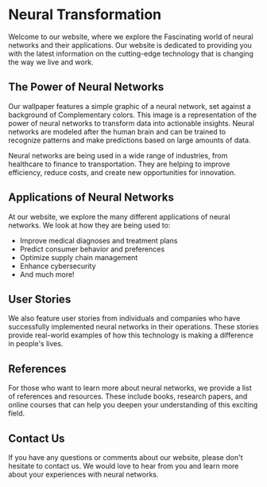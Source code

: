 <!--font:Poppins-->

# Neural Transformation

Welcome to our website, where we explore the Fas<wbr>ci<wbr>na<wbr>ting world of neural networks and their applications. Our website is dedicated to providing you with the latest information on the cutting-edge technology that is changing the way we live and work.

## The Power of Neural Networks

Our wallpaper features a simple graphic of a neural network, set against a background of Com<wbr>ple<wbr>men<wbr>ta<wbr>ry colors. This image is a representation of the power of neural networks to transform data into actionable insights. Neural networks are modeled after the human brain and can be trained to recognize patterns and make predictions based on large amounts of data.

Neural networks are being used in a wide range of industries, from healthcare to finance to transportation. They are helping to improve efficiency, reduce costs, and create new opportunities for innovation.

## Applications of Neural Networks

At our website, we explore the many different applications of neural networks. We look at how they are being used to:

-   Improve medical diagnoses and treatment plans
-   Predict consumer behavior and preferences
-   Optimize supply chain management
-   Enhance cybersecurity
-   And much more!

## User Stories

We also feature user stories from individuals and companies who have successfully implemented neural networks in their operations. These stories provide real-world examples of how this technology is making a difference in people's lives.

## References

For those who want to learn more about neural networks, we provide a list of references and resources. These include books, research papers, and online courses that can help you deepen your understanding of this exciting field.

## Contact Us

If you have any questions or comments about our website, please don't hesitate to contact us. We would love to hear from you and learn more about your experiences with neural networks.

<!--

Write me content for website with wallpaper which alt text is:

"A wallpaper with a simple graphic of a neural network, against a background of Com<wbr>ple<wbr>men<wbr>ta<wbr>ry colors."

The name/title of the page should not be 1:1 copy of the alt text but rather a real content of the website which is using this wallpaper.

- Use markdown format
- Start with heading
- Heading should be short and concise
- The content should look like a real website
- The website should not be about the wallpaper, wallpaper is just a related background
- Heading should be contain work "wallpaper" or "background"
- Include real sections like references, contact, user stories, etc. use things relevant to the page purpose.
- Feel free to use structure like headings, bullets, numbering, blockquotes, paragraphs, horizontal lines, etc.
- You can use formatting like bold or _italic_
- You can include UTF-8 emojis
- Links should be only #hash anchors (and you can refer to the document itself)
- Do not include images


---


# Neural Networks in Action: Transforming the World of Technology

Welcome to our website, where we explore the Fas<wbr>ci<wbr>na<wbr>ting world of neural networks and their applications. Our website is dedicated to providing you with the latest information on the cutting-edge technology that is changing the way we live and work.

## The Power of Neural Networks

Our wallpaper features a simple graphic of a neural network, set against a background of Com<wbr>ple<wbr>men<wbr>ta<wbr>ry colors. This image is a representation of the power of neural networks to transform data into actionable insights. Neural networks are modeled after the human brain and can be trained to recognize patterns and make predictions based on large amounts of data.

Neural networks are being used in a wide range of industries, from healthcare to finance to transportation. They are helping to improve efficiency, reduce costs, and create new opportunities for innovation.

## Applications of Neural Networks

At our website, we explore the many different applications of neural networks. We look at how they are being used to:

- Improve medical diagnoses and treatment plans
- Predict consumer behavior and preferences
- Optimize supply chain management
- Enhance cybersecurity
- And much more!

## User Stories

We also feature user stories from individuals and companies who have successfully implemented neural networks in their operations. These stories provide real-world examples of how this technology is making a difference in people's lives.

## References

For those who want to learn more about neural networks, we provide a list of references and resources. These include books, research papers, and online courses that can help you deepen your understanding of this exciting field.

## Contact Us

If you have any questions or comments about our website, please don't hesitate to contact us. We would love to hear from you and learn more about your experiences with neural networks.

-->
